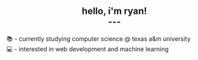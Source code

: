 ## <div align ="center"> hello, i'm ryan! <br /> --- </div>

 📚 - currently studying computer science @ texas a&m university \
 💻 - interested in web development and machine learning
